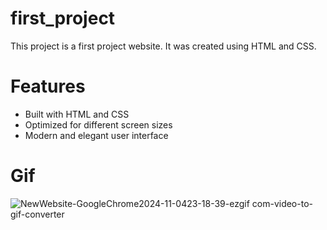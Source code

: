 # first_project
This project is a first project website. It was created using HTML and CSS.
# Features
* Built with HTML and CSS
* Optimized for different screen sizes
* Modern and elegant user interface
# Gif
![NewWebsite-GoogleChrome2024-11-0423-18-39-ezgif com-video-to-gif-converter](https://github.com/user-attachments/assets/be14b5f3-372e-4de3-a32a-95eb0442189a)


